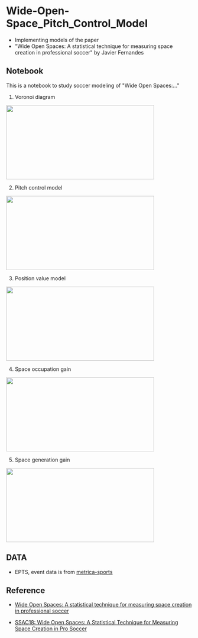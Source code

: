 # Wide-Open-Space_Pitch_Control_Model
 - Implementing models of the paper
 - "Wide Open Spaces: A statistical technique for measuring space creation in professional soccer"  by Javier Fernandes
 
## Notebook
This is a notebook to study soccer modeling of "Wide Open Spaces:..."
1) Voronoi diagram
<img src="https://github.com/jmlee8939/jmlee8939.github.io/assets/58785929/bbb1652d-e483-4bf1-b143-ed0f4e779713" width="400" height="200"/>

2) Pitch control model
<img src="https://github.com/jmlee8939/jmlee8939.github.io/assets/58785929/75bcd197-3066-4851-8078-1312e48cc2e9" width="400" height="200"/>

3) Position value model
<img src="https://github.com/jmlee8939/Wide-Open-Space_Pitch_Control_Model/assets/58785929/84826e9f-e96c-494f-8591-7eae48ab5d5b" width = "400" height="200"/>

4) Space occupation gain
<img src="https://github.com/jmlee8939/Wide-Open-Space_Pitch_Control_Model/assets/58785929/c22ea91e-3225-45ff-803e-fe692a6ebb52" width = "400" height="200"/>

5) Space generation gain
<img src="https://github.com/jmlee8939/Wide-Open-Space_Pitch_Control_Model/assets/58785929/ceaaf647-8d14-4e85-a2fd-465b94016e56" width = "400" height="200"/>


## DATA
- EPTS, event data is from [metrica-sports](https://github.com/metrica-sports)

## Reference
- [Wide Open Spaces: A statistical technique for measuring space creation in professional soccer](https://static.capabiliaserver.com/frontend/clients/barca/wp_prod/wp-content/uploads/2018/05/Wide-Open-Spaces.pdf)

- [SSAC18: Wide Open Spaces: A Statistical Technique for Measuring Space Creation in Pro Soccer](https://www.youtube.com/watch?v=wSJYeZG_c_o)
